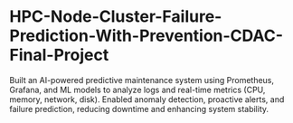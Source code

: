 # HPC-Node-Cluster-Failure-Prediction-With-Prevention-CDAC-Final-Project
Built an AI-powered predictive maintenance system using Prometheus, Grafana, and ML models to analyze logs and real-time metrics (CPU, memory, network, disk). Enabled anomaly detection, proactive alerts, and failure prediction, reducing downtime and enhancing system stability.
